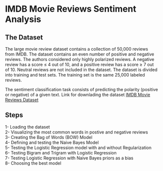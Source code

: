# IMDB Movie Reviews Sentiment Analysis

## The Dataset
The large movie review dataset contains a collection of 50,000 reviews from IMDB. The dataset contains an even number of positive and negative reviews. The authors considered only highly polarized reviews. A negative review has a score ≤ 4 out of 10, and a positive review has a score ≥ 7 out of 10. Neutral reviews are not included in the dataset. The dataset is divided into training and test sets. The training set is the same 25,000 labeled reviews.

The sentiment classification task consists of predicting the polarity (positive or negative) of a given text.
Link for downlading the dataset [IMDB Movie Reviews Dataset](http://ai.stanford.edu/~amaas/data/sentiment/aclImdb_v1.tar.gz)

## Steps

1- Loading the dataset  
2- Visualizing the most common words in postive and negative reviews  
3- Creating the Bag of Words (BOW) Model  
4- Defining and testing the Naive Bayes Model  
5- Testing the Logistic Regression model with and without Regularization  
6- Testing Bigram and Trigram with Logistic Regression  
7- Testing Logistic Regression with Naive Bayes priors as a bias  
8- Choosing the best model

